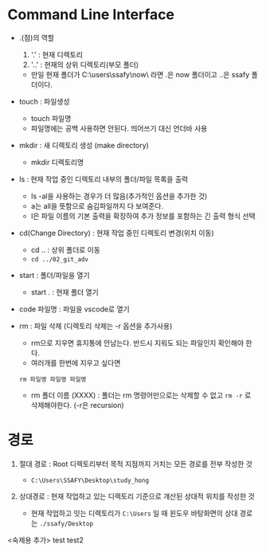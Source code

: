 # Command Line Interface

- .(점)의 역할
  1. '.' : 현재 디렉토리
  2. '..' : 현재의 상위 디렉토리(부모 폴더)

    - 만일 현재 폴더가 C:\users\ssafy\now\ 라면
.은  now 폴더이고 ..은 ssafy 폴더이다.

- touch : 파일생성
    - touch 파일명 
    - 파일명에는 공백 사용하면 안된다. 띄어쓰기 대신 언더바 사용

- mkdir : 새 디렉토리 생성 (make directory)
    - mkdir 디렉토리명

- ls : 현재 작업 중인 디렉토리 내부의 폴더/파일 목록을 출력
    - ls -al을 사용하는 경우가 더 많음(추가적인 옵션을 추가한 것)
    - a는 all을 뜻함으로 숨김파일까지 다 보여준다.
    - l은 파일 이름의 기본 출력을 확장하여 추가 정보를 포함하는 긴 출력 형식 선택

- cd(Change Directory) : 현재 작업 중인 디렉토리 변경(위치 이동)
    - cd .. : 상위 폴더로 이동
    - `cd ../02_git_adv`

    
- start : 폴더/파일을 열기
    - start . : 현재 폴더 열기

- code 파일명 : 파일을 vscode로 열기

- rm : 파일 삭제 (디렉토리 삭제는 -r 옵션을 추가사용)
    - rm으로 지우면 휴지통에 안남는다. 반드시 지워도 되는 파일인지 확인해야 한다.
    - 여러개를 한번에 지우고 싶다면 
    ```text
    rm 파일명 파일명 파일명
    ```
    - rm 폴더 이름 (XXXX) : 폴더는 rm 명령어만으로는 삭제할 수 없고 `rm -r` 로 삭제해야한다.  (-r은 recursion)


# 경로
1. 절대 경로 : Root 디렉토리부터 목적 지점까지 거치는 모든 경로를 전부 작성한 것
    - `C:\Users\SSAFY\Desktop\study_hong`

2. 상대경로 : 현재 작업하고 있는 디렉토리 기준으로 걔산된 상대적 위치를 작성한 것
    - 현재 작업하고 잇는 디렉토리가 `C:\Users` 일 때 윈도우 바탕화면의 상대 경로는 `./ssafy/Desktop`


<숙제용 추가>
test
test2
